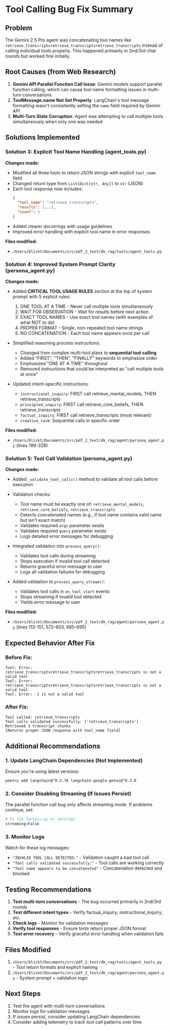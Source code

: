 # Tool Calling Bug Fix Summary

## Problem
The Gemini 2.5 Pro agent was concatenating tool names like `retrieve_transcriptsretrieve_transcriptsretrieve_transcripts` instead of calling individual tools properly. This happened primarily in 2nd/3rd chat rounds but worked fine initially.

## Root Causes (from Web Research)
1. **Gemini API Parallel Function Call Issue**: Gemini models support parallel function calling, which can cause tool name formatting issues in multi-turn conversations
2. **ToolMessage.name Not Set Properly**: LangChain's tool message formatting wasn't consistently setting the `name` field required by Gemini API
3. **Multi-Turn State Corruption**: Agent was attempting to call multiple tools simultaneously when only one was needed

## Solutions Implemented

### Solution 3: Explicit Tool Name Handling (agent_tools.py)
**Changes made:**
- Modified all three tools to return JSON strings with explicit `tool_name` field
- Changed return type from `List[Dict[str, Any]]` to `str` (JSON)
- Each tool response now includes:
  ```json
  {
    "tool_name": "retrieve_transcripts",
    "results": [...],
    "count": 5
  }
  ```
- Added clearer docstrings with usage guidelines
- Improved error handling with explicit tool name in error responses

**Files modified:**
- `/Users/blickt/Documents/src/pdf_2_text/dk_rag/tools/agent_tools.py`

### Solution 4: Improved System Prompt Clarity (persona_agent.py)
**Changes made:**
- Added **CRITICAL TOOL USAGE RULES** section at the top of system prompt with 5 explicit rules:
  1. ONE TOOL AT A TIME - Never call multiple tools simultaneously
  2. WAIT FOR OBSERVATION - Wait for results before next action
  3. EXACT TOOL NAMES - Use exact tool names (with examples of what NOT to do)
  4. PROPER FORMAT - Single, non-repeated tool name strings
  5. NO CONCATENATION - Each tool name appears once per call

- Simplified reasoning process instructions:
  - Changed from complex multi-tool plans to **sequential tool calling**
  - Added "FIRST", "THEN", "FINALLY" keywords to emphasize order
  - Emphasized "ONE AT A TIME" throughout
  - Removed instructions that could be interpreted as "call multiple tools at once"

- Updated intent-specific instructions:
  - `instructional_inquiry`: FIRST call retrieve_mental_models, THEN retrieve_transcripts
  - `principled_inquiry`: FIRST call retrieve_core_beliefs, THEN retrieve_transcripts
  - `factual_inquiry`: FIRST call retrieve_transcripts (most relevant)
  - `creative_task`: Sequential calls in specific order

**Files modified:**
- `/Users/blickt/Documents/src/pdf_2_text/dk_rag/agent/persona_agent.py` (lines 189-328)

### Solution 5: Tool Call Validation (persona_agent.py)
**Changes made:**
- Added `_validate_tool_calls()` method to validate all tool calls before execution
- Validation checks:
  - Tool name must be exactly one of: `retrieve_mental_models`, `retrieve_core_beliefs`, `retrieve_transcripts`
  - Detects concatenated names (e.g., if tool name contains valid name but isn't exact match)
  - Validates required `args` parameter exists
  - Validates required `query` parameter exists
  - Logs detailed error messages for debugging

- Integrated validation into `process_query()`:
  - Validates tool calls during streaming
  - Stops execution if invalid tool call detected
  - Returns graceful error message to user
  - Logs all validation failures for debugging

- Added validation to `process_query_stream()`:
  - Validates tool calls in `on_tool_start` events
  - Stops streaming if invalid tool detected
  - Yields error message to user

**Files modified:**
- `/Users/blickt/Documents/src/pdf_2_text/dk_rag/agent/persona_agent.py` (lines 112-151, 572-603, 685-695)

## Expected Behavior After Fix

### Before Fix:
```
Tool: Error: retrieve_transcriptsretrieve_transcriptsretrieve_transcripts is not a valid tool
Tool: Error: retrieve_transcriptsretrieve_transcriptsretrieve_transcripts is not a valid tool
Tool: Error: -1 is not a valid tool
```

### After Fix:
```
Tool called: retrieve_transcripts
Tool calls validated successfully: ['retrieve_transcripts']
Retrieved 3 transcript chunks
[Returns proper JSON response with tool_name field]
```

## Additional Recommendations

### 1. Update LangChain Dependencies (Not Implemented)
Ensure you're using latest versions:
```bash
poetry add langchain@^0.3.76 langchain-google-genai@^0.2.0
```

### 2. Consider Disabling Streaming (If Issues Persist)
The parallel function call bug only affects streaming mode. If problems continue, set:
```python
# In llm_factory.py or settings
streaming=False
```

### 3. Monitor Logs
Watch for these log messages:
- `"INVALID TOOL CALL DETECTED:"` - Validation caught a bad tool call
- `"Tool calls validated successfully:"` - Tool calls are working correctly
- `"Tool name appears to be concatenated"` - Concatenation detected and blocked

## Testing Recommendations

1. **Test multi-turn conversations** - The bug occurred primarily in 2nd/3rd rounds
2. **Test different intent types** - Verify factual_inquiry, instructional_inquiry, etc.
3. **Check logs** - Monitor for validation messages
4. **Verify tool responses** - Ensure tools return proper JSON format
5. **Test error recovery** - Verify graceful error handling when validation fails

## Files Modified
1. `/Users/blickt/Documents/src/pdf_2_text/dk_rag/tools/agent_tools.py` - Tool return formats and explicit naming
2. `/Users/blickt/Documents/src/pdf_2_text/dk_rag/agent/persona_agent.py` - System prompt + validation logic

## Next Steps
1. Test the agent with multi-turn conversations
2. Monitor logs for validation messages
3. If issues persist, consider updating LangChain dependencies
4. Consider adding telemetry to track tool call patterns over time